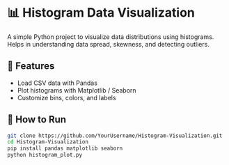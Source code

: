# 📊 Histogram Data Visualization

A simple Python project to visualize data distributions using histograms.  
Helps in understanding data spread, skewness, and detecting outliers.

## 🔹 Features
- Load CSV data with Pandas
- Plot histograms with Matplotlib / Seaborn
- Customize bins, colors, and labels

## 🚀 How to Run
```bash
git clone https://github.com/YourUsername/Histogram-Visualization.git
cd Histogram-Visualization
pip install pandas matplotlib seaborn
python histogram_plot.py
